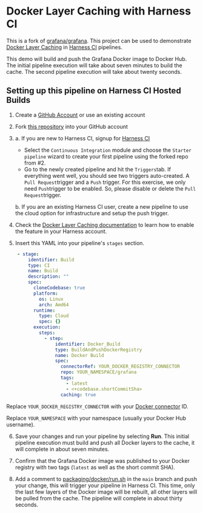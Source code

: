# Docker Layer Caching with Harness CI

This is a fork of [grafana/grafana](https://github.com/grafana/grafana/). This project can be used to demonstrate [Docker Layer Caching](https://developer.harness.io/docs/continuous-integration/use-ci/caching-ci-data/docker-layer-caching/) in [Harness CI](https://www.harness.io/products/continuous-integration) pipelines.

This demo will build and push the Grafana Docker image to Docker Hub. The initial pipeline execution will take about seven minutes to build the cache. The second pipeline execution will take about twenty seconds.

## Setting up this pipeline on Harness CI Hosted Builds

1. Create a [GitHub Account](https://github.com) or use an existing account

2. Fork [this repository](https://github.com/harness-community/grafana/fork) into your GitHub account

3.
    a. If you are new to Harness CI, signup for [Harness CI](https://app.harness.io/auth/#/signup)
      * Select the `Continuous Integration` module and choose the `Starter pipeline` wizard to create your first pipeline using the forked repo from #2.
      * Go to the newly created pipeline and hit the `Triggers`tab. If everything went well, you should see two triggers auto-created. A `Pull Request`trigger and a `Push` trigger. For this exercise, we only need `Push`trigger to be enabled. So, please disable or delete the `Pull Request`trigger.
   
    b. If you are an existing Harness CI user, create a new pipeline to use the cloud option for infrastructure and setup the push trigger.

4. Check the [Docker Layer Caching documentation](https://developer.harness.io/docs/continuous-integration/use-ci/caching-ci-data/docker-layer-caching/) to learn how to enable the feature in your Harness account.

5. Insert this YAML into your pipeline's `stages` section.

```yaml
    - stage:
        identifier: Build
        type: CI
        name: Build
        description: ""
        spec:
          cloneCodebase: true
          platform:
            os: Linux
            arch: Amd64
          runtime:
            type: Cloud
            spec: {}
          execution:
            steps:
              - step:
                  identifier: Docker_Build
                  type: BuildAndPushDockerRegistry
                  name: Docker Build
                  spec:
                    connectorRef: YOUR_DOCKER_REGISTRY_CONNECTOR
                    repo: YOUR_NAMESPACE/grafana
                    tags:
                      - latest
                      - <+codebase.shortCommitSha>
                    caching: true
```

Replace `YOUR_DOCKER_REGISTRY_CONNECTOR` with your [Docker connector](https://developer.harness.io/docs/platform/connectors/cloud-providers/ref-cloud-providers/docker-registry-connector-settings-reference/) ID.

Replace `YOUR_NAMESPACE` with your namespace (usually your Docker Hub username).

6. Save your changes and run your pipeline by selecting __Run__. This initial pipeline execution must build and push all Docker layers to the cache, it will complete in about seven minutes.

7. Confirm that the Grafana Docker image was published to your Docker registry with two tags (`latest` as well as the short commit SHA).

8. Add a comment to [packaging/docker/run.sh](../packaging/docker/run.sh) in the `main` branch and push your change, this will trigger your pipeline in Harness CI. This time, only the last few layers of the Docker image will be rebuilt, all other layers will be pulled from the cache. The pipeline will complete in about thirty seconds.